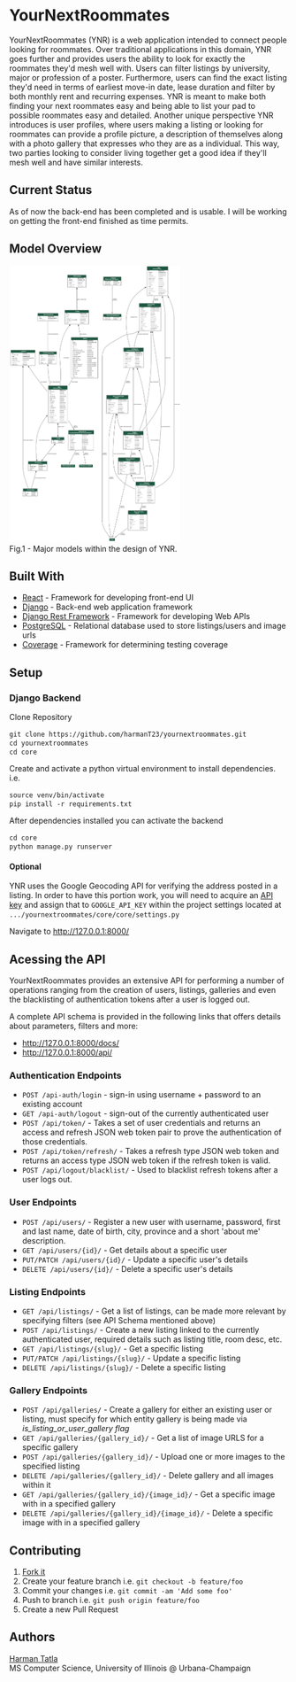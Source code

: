 # YourNextRoommates
YourNextRoommates (YNR) is a web application intended to connect people looking for roommates. 
Over traditional applications in this domain, YNR goes further and provides users the ability to look for exactly the roommates they'd mesh well with.
Users can filter listings by university, major or profession of a poster. Furthermore, users can find the exact listing they'd need in terms of earliest move-in
date, lease duration and filter by both monthly rent and recurring expenses. YNR is meant to make both finding your next roommates easy and being able to
list your pad to possible roommates easy and detailed. Another unique perspective YNR introduces is user profiles, where users making a listing or looking for
roommates can provide a profile picture, a description of themselves along with a photo gallery that expresses who they are as a individual.
This way, two parties looking to consider living together get a good idea if they'll mesh well and have similar interests.

## Current Status
As of now the back-end has been completed and is usable. I will be working on getting the front-end finished as time permits. 

## Model Overview
<img src="https://github.com/harmanT23/yournextroommates/blob/main/Documentation_Images/ynr_arrow_not.png" height="500">
<figcaption>Fig.1 - Major models within the design of YNR.</figcaption>

## Built With
- [React](https://reactjs.org/) - Framework for developing front-end UI
- [Django](https://www.djangoproject.com/) - Back-end web application framework
- [Django Rest Framework](https://www.django-rest-framework.org/) - Framework for developing Web APIs
- [PostgreSQL](https://www.postgresql.org/) - Relational database used to store listings/users and image urls
- [Coverage](https://coverage.readthedocs.io/en/coverage-5.5/) - Framework for determining testing coverage

## Setup

### Django Backend

Clone Repository
```
git clone https://github.com/harmanT23/yournextroommates.git
cd yournextroommates
cd core
```

Create and activate a python virtual environment to install dependencies. i.e.
```
source venv/bin/activate
pip install -r requirements.txt
```

After dependencies installed you can activate the backend
```
cd core
python manage.py runserver
```

#### Optional
YNR uses the Google Geocoding API for verifying the address posted in a listing. In order to have this portion work, you will need
to acquire an [API key](https://developers.google.com/maps/documentation/geocoding/get-api-key) and assign that to ```GOOGLE_API_KEY``` within the project settings located at ```.../yournextroommates/core/core/settings.py```

Navigate to http://127.0.0.1:8000/

## Acessing the API
YourNextRoommates provides an extensive API for performing a number of operations ranging from the creation of users, listings, galleries and even the blacklisting of authentication tokens after a user is logged out.

A complete API schema is provided in the following links that offers details about parameters, filters and more:
- http://127.0.0.1:8000/docs/
- http://127.0.0.1:8000/api/

### Authentication Endpoints
- ```POST /api-auth/login``` - sign-in using username + password to an existing account
- ```GET /api-auth/logout``` - sign-out of the currently authenticated user
- ```POST /api/token/``` - Takes a set of user credentials and returns an access and refresh JSON web token pair to prove the authentication of those credentials.
- ```POST /api/token/refresh/``` - Takes a refresh type JSON web token and returns an access type JSON web token if the refresh token is valid.
- ```POST /api/logout/blacklist/``` - Used to blacklist refresh tokens after a user logs out.

### User Endpoints
- ```POST /api/users/``` - Register a new user with username, password, first and last name, date of birth, city, province and a short 'about me' description.
- ```GET /api/users/{id}/``` - Get details about a specific user
- ```PUT/PATCH /api/users/{id}/``` - Update a specific user's details
- ```DELETE /api/users/{id}/``` - Delete a specific user's details 

### Listing Endpoints
- ```GET /api/listings/``` - Get a list of listings, can be made more relevant by specifying filters (see API Schema mentioned above)
- ```POST /api/listings/``` - Create a new listing linked to the currently authenticated user, required details such as listing title, room desc, etc.
- ```GET /api/listings/{slug}/``` - Get a specific listing
- ```PUT/PATCH /api/listings/{slug}/``` - Update a specific listing
- ```DELETE /api/listings/{slug}/``` - Delete a specific listing

### Gallery Endpoints
- ```POST /api/galleries/``` - Create a gallery for either an existing user or listing, must specify for which entity gallery is being made via <em>is_listing_or_user_gallery flag</em>
- ```GET /api/galleries/{gallery_id}/``` - Get a list of image URLS for a specific gallery
- ```POST /api/galleries/{gallery_id}/``` - Upload one or more images to the specified listing
- ```DELETE /api/galleries/{gallery_id}/``` - Delete gallery and all images within it
- ```GET /api/galleries/{gallery_id}/{image_id}/``` - Get a specific image with in a specified gallery
- ```DELETE /api/galleries/{gallery_id}/{image_id}/``` - Delete a specific image with in a specified gallery

## Contributing
1. [Fork it](https://github.com/harmanT23/yournextroommates/fork)
2. Create your feature branch i.e. ```git checkout -b feature/foo```
3. Commit your changes i.e. ```git commit -am 'Add some foo'```
4. Push to branch i.e. ```git push origin feature/foo```
5. Create a new Pull Request

## Authors
[Harman Tatla](https://www.linkedin.com/in/harmantatla/) <br />
MS Computer Science, University of Illinois @ Urbana-Champaign  <br />
